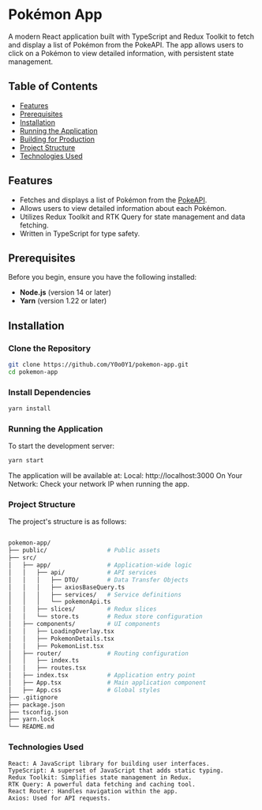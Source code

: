 # Pokémon App

A modern React application built with TypeScript and Redux Toolkit to fetch and display a list of Pokémon from the PokeAPI. The app allows users to click on a Pokémon to view detailed information, with persistent state management.

## Table of Contents

- [Features](#features)
- [Prerequisites](#prerequisites)
- [Installation](#installation)
- [Running the Application](#running-the-application)
- [Building for Production](#building-for-production)
- [Project Structure](#project-structure)
- [Technologies Used](#technologies-used)

## Features

- Fetches and displays a list of Pokémon from the [PokeAPI](https://pokeapi.co/).
- Allows users to view detailed information about each Pokémon.
- Utilizes Redux Toolkit and RTK Query for state management and data fetching.
- Written in TypeScript for type safety.

## Prerequisites

Before you begin, ensure you have the following installed:

- **Node.js** (version 14 or later)
- **Yarn** (version 1.22 or later)

## Installation

### Clone the Repository

```sh
git clone https://github.com/Y0o0Y1/pokemon-app.git
cd pokemon-app
```
### Install Dependencies

```sh
yarn install
```
### Running the Application

To start the development server:
```sh
yarn start
```
The application will be available at:
    Local: http://localhost:3000
    On Your Network: Check your network IP when running the app.
    
### Project Structure

The project's structure is as follows:
```sh

pokemon-app/
├── public/                 # Public assets
├── src/
│   ├── app/                # Application-wide logic
│   │   ├── api/            # API services
│   │   │   ├── DTO/        # Data Transfer Objects
│   │   │   ├── axiosBaseQuery.ts
│   │   │   ├── services/   # Service definitions
│   │   │   └── pokemonApi.ts
│   │   ├── slices/         # Redux slices
│   │   └── store.ts        # Redux store configuration
│   ├── components/         # UI components
│   │   ├── LoadingOverlay.tsx
│   │   ├── PokemonDetails.tsx
│   │   ├── PokemonList.tsx
│   ├── router/             # Routing configuration
│   │   ├── index.ts
│   │   ├── routes.tsx
│   ├── index.tsx           # Application entry point
│   ├── App.tsx             # Main application component
│   ├── App.css             # Global styles
├── .gitignore
├── package.json
├── tsconfig.json
├── yarn.lock
└── README.md
```
### Technologies Used

    React: A JavaScript library for building user interfaces.
    TypeScript: A superset of JavaScript that adds static typing.
    Redux Toolkit: Simplifies state management in Redux.
    RTK Query: A powerful data fetching and caching tool.
    React Router: Handles navigation within the app.
    Axios: Used for API requests.


